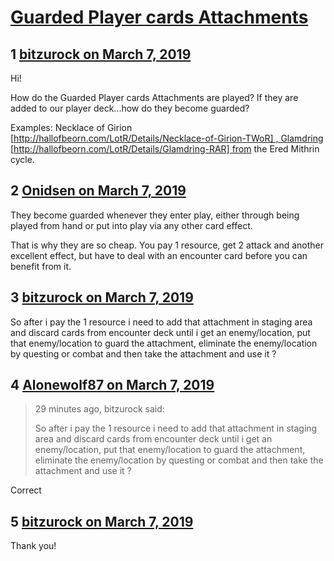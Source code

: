 # [Guarded Player cards Attachments](https://community.fantasyflightgames.com/topic/291882-guarded-player-cards-attachments/)

## 1 [bitzurock on March 7, 2019](https://community.fantasyflightgames.com/topic/291882-guarded-player-cards-attachments/?do=findComment&comment=3641524)

Hi!

How do the Guarded Player cards Attachments are played? If they are added to our player deck...how do they become guarded?

Examples: Necklace of Girion [http://hallofbeorn.com/LotR/Details/Necklace-of-Girion-TWoR] , Glamdring [http://hallofbeorn.com/LotR/Details/Glamdring-RAR] from the Ered Mithrin cycle.

## 2 [Onidsen on March 7, 2019](https://community.fantasyflightgames.com/topic/291882-guarded-player-cards-attachments/?do=findComment&comment=3641553)

They become guarded whenever they enter play, either through being played from hand or put into play via any other card effect.

That is why they are so cheap. You pay 1 resource, get 2 attack and another excellent effect, but have to deal with an encounter card before you can benefit from it.

## 3 [bitzurock on March 7, 2019](https://community.fantasyflightgames.com/topic/291882-guarded-player-cards-attachments/?do=findComment&comment=3641556)

So after i pay the 1 resource i need to add that attachment in staging area and discard cards from encounter deck until i get an enemy/location, put that enemy/location to guard the attachment, eliminate the enemy/location by questing or combat and then take the attachment and use it ?

## 4 [Alonewolf87 on March 7, 2019](https://community.fantasyflightgames.com/topic/291882-guarded-player-cards-attachments/?do=findComment&comment=3641568)

> 29 minutes ago, bitzurock said:
> 
> So after i pay the 1 resource i need to add that attachment in staging area and discard cards from encounter deck until i get an enemy/location, put that enemy/location to guard the attachment, eliminate the enemy/location by questing or combat and then take the attachment and use it ?

Correct

## 5 [bitzurock on March 7, 2019](https://community.fantasyflightgames.com/topic/291882-guarded-player-cards-attachments/?do=findComment&comment=3641569)

Thank you!

